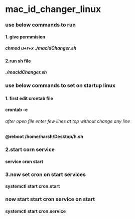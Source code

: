 # mac_id_changer_linux
<h3>use below commands to run</h3>
<h4>1. give permmision
  </h4>
<h5>chmod u+r+x ./macIdChanger.sh</h5>

<h4>2.run sh file </h4>
<h5>./macIdChanger.sh</h5>
<h3>use below commands to set on startup linux <h3>
<h4>1. first edit crontab file
  </h4>
  <h4> crontab -e</h4>
  <h6> after open file enter few lines at top without change any line</h6>
  <h4>@reboot /home/harsh/Desktop/h.sh<h4>
    <h3>2.start corn service </h3>
    <h4>service cron start</h4>
    <h3>3.now set cron on start services</h3>
    <h4>systemctl start cron.start</h4>
    <h3> now start stsrt cron service on start</h3>  
    <h4>systemctl start cron.service</h4>


